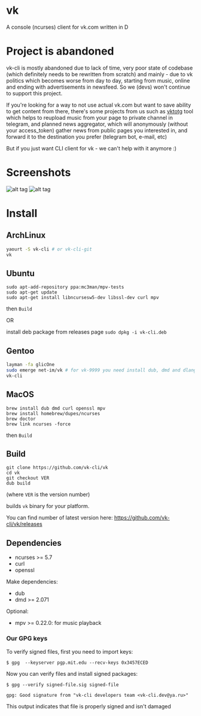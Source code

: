 # vk
A console (ncurses) client for vk.com written in D

# Project is abandoned

vk-cli is mostly abandoned due to lack of time, very poor state of codebase (which definitely needs to be rewritten from scratch) and mainly - due to vk politics which becomes worse from day to day, starting from music, online and ending with advertisements in newsfeed. So we (devs) won't continue to support this project.

If you're looking for a way to not use actual vk.com but want to save ability to get content from there, there's some projects from us such as [vktotg](https://github.com/HaCk3Dq/vktotg) tool which helps to reupload music from your page to private channel in telegram, and planned news aggregator, which will anonymously (without your access_token) gather news from public pages you interested in, and forward it to the destination you prefer (telegram bot, e-mail, etc)

But if you just want CLI client for vk - we can't help with it anymore :)

# Screenshots

![alt tag](http://cs630123.vk.me/v630123942/25fc7/YOqfnerj4bE.jpg)
![alt tag](http://cs630123.vk.me/v630123942/25fd7/hcgITGtqEd0.jpg)

# Install

## ArchLinux

```sh
yaourt -S vk-cli # or vk-cli-git
vk
```

## Ubuntu 

```
sudo apt-add-repository ppa:mc3man/mpv-tests
sudo apt-get update
sudo apt-get install libncursesw5-dev libssl-dev curl mpv
```

then `Build` 

OR

install deb package from releases page `sudo dpkg -i vk-cli.deb`

## Gentoo

```sh
layman -fa glicOne
sudo emerge net-im/vk # for vk-9999 you need install dub, dmd and dlang-tools from dlang overlay
vk-cli
```
## MacOS

```
brew install dub dmd curl openssl mpv
brew install homebrew/dupes/ncurses
brew doctor
brew link ncurses -force
```

then `Build`

## Build

```
git clone https://github.com/vk-cli/vk
cd vk
git checkout VER
dub build
```
(where `VER` is the version number)

builds `vk` binary for your platform.

You can find number of latest version here: https://github.com/vk-cli/vk/releases

## Dependencies

+ ncurses >= 5.7
+ curl
+ openssl

Make dependencies:

+ dub 
+ dmd >= 2.071

Optional:

+ mpv >= 0.22.0: for music playback

### Our GPG keys

To verify signed files, first you need to import keys:

` $ gpg  --keyserver pgp.mit.edu --recv-keys 0x3457ECED `

Now you can verify files and install signed packages:

` $ gpg --verify signed-file.sig signed-file `

`gpg: Good signature from "vk-cli developers team <vk-cli.dev@ya.ru>"`

This output indicates that file is properly signed and isn't damaged

